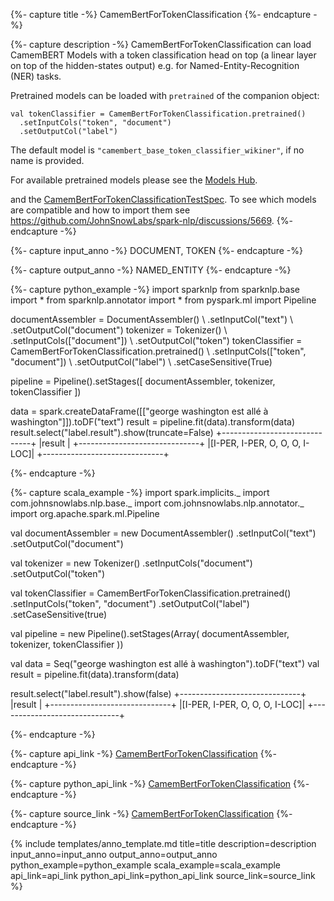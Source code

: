 {%- capture title -%}
CamemBertForTokenClassification
{%- endcapture -%}

{%- capture description -%}
CamemBertForTokenClassification can load CamemBERT Models with a token classification head on
top (a linear layer on top of the hidden-states output) e.g. for Named-Entity-Recognition
(NER) tasks.

Pretrained models can be loaded with `pretrained` of the companion object:
```
val tokenClassifier = CamemBertForTokenClassification.pretrained()
  .setInputCols("token", "document")
  .setOutputCol("label")
```
The default model is `"camembert_base_token_classifier_wikiner"`, if no name is provided.

For available pretrained models please see the
[Models Hub](https://nlp.johnsnowlabs.com/models?task=Named+Entity+Recognition).

and the
[CamemBertForTokenClassificationTestSpec](https://github.com/JohnSnowLabs/spark-nlp/blob/master/src/test/scala/com/johnsnowlabs/nlp/annotators/classifier/dl/CamemBertForTokenClassificationTestSpec.scala).
To see which models are compatible and how to import them see
https://github.com/JohnSnowLabs/spark-nlp/discussions/5669.
{%- endcapture -%}

{%- capture input_anno -%}
DOCUMENT, TOKEN
{%- endcapture -%}

{%- capture output_anno -%}
NAMED_ENTITY
{%- endcapture -%}

{%- capture python_example -%}
import sparknlp
from sparknlp.base import *
from sparknlp.annotator import *
from pyspark.ml import Pipeline

documentAssembler = DocumentAssembler() \\
    .setInputCol("text") \\
    .setOutputCol("document")
tokenizer = Tokenizer() \\
    .setInputCols(["document"]) \\
    .setOutputCol("token")
tokenClassifier = CamemBertForTokenClassification.pretrained() \\
    .setInputCols(["token", "document"]) \\
    .setOutputCol("label") \\
    .setCaseSensitive(True)
  
pipeline = Pipeline().setStages([
    documentAssembler,
    tokenizer,
    tokenClassifier
])

data = spark.createDataFrame([["george washington est allé à washington"]]).toDF("text")
result = pipeline.fit(data).transform(data)
result.select("label.result").show(truncate=False)
+------------------------------+
|result                        |
+------------------------------+
|[I-PER, I-PER, O, O, O, I-LOC]|
+------------------------------+

{%- endcapture -%}

{%- capture scala_example -%}
import spark.implicits._
import com.johnsnowlabs.nlp.base._
import com.johnsnowlabs.nlp.annotator._
import org.apache.spark.ml.Pipeline

val documentAssembler = new DocumentAssembler()
  .setInputCol("text")
  .setOutputCol("document")

val tokenizer = new Tokenizer()
  .setInputCols("document")
  .setOutputCol("token")

val tokenClassifier = CamemBertForTokenClassification.pretrained()
  .setInputCols("token", "document")
  .setOutputCol("label")
  .setCaseSensitive(true)

val pipeline = new Pipeline().setStages(Array(
  documentAssembler,
  tokenizer,
  tokenClassifier
))

val data = Seq("george washington est allé à washington").toDF("text")
val result = pipeline.fit(data).transform(data)

result.select("label.result").show(false)
+------------------------------+
|result                        |
+------------------------------+
|[I-PER, I-PER, O, O, O, I-LOC]|
+------------------------------+

{%- endcapture -%}

{%- capture api_link -%}
[CamemBertForTokenClassification](/api/com/johnsnowlabs/nlp/annotators/classifier/dl/CamemBertForTokenClassification)
{%- endcapture -%}

{%- capture python_api_link -%}
[CamemBertForTokenClassification](/api/python/reference/autosummary/sparknlp/annotator/classifier_dl/camembert_for_token_classification/index.html#sparknlp.annotator.classifier_dl.camembert_for_token_classification.CamemBertForTokenClassification)
{%- endcapture -%}

{%- capture source_link -%}
[CamemBertForTokenClassification](https://github.com/JohnSnowLabs/spark-nlp/tree/master/src/main/scala/com/johnsnowlabs/nlp/annotators/classifier/dl/CamemBertForTokenClassification.scala)
{%- endcapture -%}

{% include templates/anno_template.md
title=title
description=description
input_anno=input_anno
output_anno=output_anno
python_example=python_example
scala_example=scala_example
api_link=api_link
python_api_link=python_api_link
source_link=source_link
%}